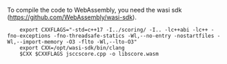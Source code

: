 To compile the code to WebAssembly, you need the wasi sdk (https://github.com/WebAssembly/wasi-sdk).

```
    export CXXFLAGS="-std=c++17 -I../scoring/ -I.. -lc++abi -lc++ -fno-exceptions -fno-threadsafe-statics -Wl,--no-entry -nostartfiles -Wl,--import-memory -O3 -flto -Wl,--lto-O3"
    export CXX=/opt/wasi-sdk/bin/clang
    $CXX $CXXFLAGS jsccscore.cpp -o libscore.wasm
```